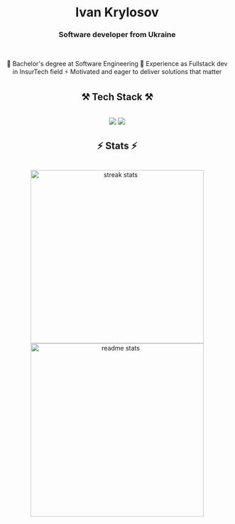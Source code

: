 <!--
**IvanFromOdesa/IvanFromOdesa** is a ✨ _special_ ✨ repository because its `README.md` (this file) appears on your GitHub profile.

Here are some ideas to get you started:

- 🔭 I’m currently working on ...
- 🌱 I’m currently learning ...
- 👯 I’m looking to collaborate on ...
- 🤔 I’m looking for help with ...
- 💬 Ask me about ...
- 📫 How to reach me: ...
- 😄 Pronouns: ...
- ⚡ Fun fact: ...
-->
<h1 align="center">
  Ivan Krylosov
</h1>


<h3 align="center">Software developer from Ukraine</h3>

<br/>

<div align="center">

 🔭 Bachelor's degree at Software Engineering
 🌱 Experience as Fullstack dev in InsurTech field
 ⚡ Motivated and eager to deliver solutions that matter
 
 </div>

<h2 align="center">⚒️ Tech Stack ⚒️</h2>
<br/>
<div align="center">
    <img src="https://skillicons.dev/icons?i=react,redux,nextjs,bootstrap,mui,html,css,jquery,tailwind,docker,k8s,git" />
    <img src="https://skillicons.dev/icons?i=spring,java,nodejs,javascript,typescript,graphql,redis,mongodb,mysql,postgresql,kafka,aws" /><br>
</div>

<h2 align="center">⚡ Stats ⚡</h2>
<br>
<div align=center>
  <img width=390 src="https://github-readme-streak-stats-salesp07.vercel.app/?user=IvanFromOdesa&count_private=true&theme=react&border_radius=10" alt="streak stats"/>
  <img width=390 src="https://github-readme-stats-salesp07.vercel.app/api?username=IvanFromOdesa&count_private=true&show_icons=true&theme=react&rank_icon=github&border_radius=10" alt="readme stats" />
  <br/>
</div>
